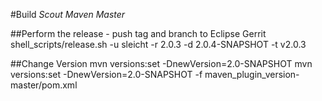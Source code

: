 #Build *Scout Maven Master*

##Perform the release - push tag and branch to Eclipse Gerrit
  shell_scripts/release.sh -u sleicht -r 2.0.3 -d 2.0.4-SNAPSHOT -t v2.0.3

##Change Version
  mvn versions:set -DnewVersion=2.0-SNAPSHOT
  mvn versions:set -DnewVersion=2.0-SNAPSHOT -f maven_plugin_version-master/pom.xml
